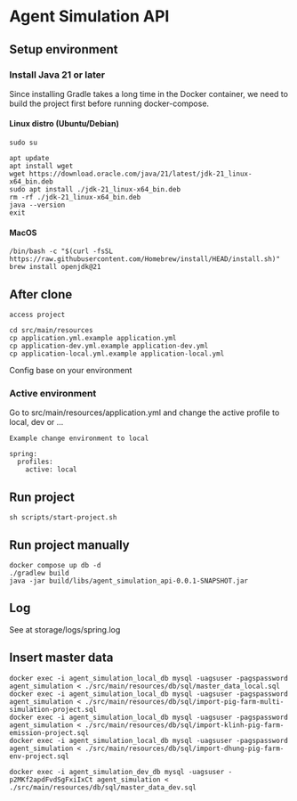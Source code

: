 # Agent Simulation API
## Setup environment
### Install Java 21 or later
Since installing Gradle takes a long time in the Docker container, we need to build the project first before running docker-compose.
#### Linux distro (Ubuntu/Debian)
```
sudo su

apt update
apt install wget
wget https://download.oracle.com/java/21/latest/jdk-21_linux-x64_bin.deb
sudo apt install ./jdk-21_linux-x64_bin.deb
rm -rf ./jdk-21_linux-x64_bin.deb
java --version
exit
```

#### MacOS
```
/bin/bash -c "$(curl -fsSL https://raw.githubusercontent.com/Homebrew/install/HEAD/install.sh)"
brew install openjdk@21
```

## After clone
```
access project

cd src/main/resources
cp application.yml.example application.yml
cp application-dev.yml.example application-dev.yml
cp application-local.yml.example application-local.yml
```
Config base on your environment

### Active environment
Go to src/main/resources/application.yml and change the active profile to local, dev or ...
```
Example change environment to local

spring:
  profiles:
    active: local
```

## Run project
```
sh scripts/start-project.sh
```

## Run project manually
```
docker compose up db -d
./gradlew build
java -jar build/libs/agent_simulation_api-0.0.1-SNAPSHOT.jar
```

## Log
See at storage/logs/spring.log

## Insert master data
```
docker exec -i agent_simulation_local_db mysql -uagsuser -pagspassword agent_simulation < ./src/main/resources/db/sql/master_data_local.sql
docker exec -i agent_simulation_local_db mysql -uagsuser -pagspassword agent_simulation < ./src/main/resources/db/sql/import-pig-farm-multi-simulation-project.sql
docker exec -i agent_simulation_local_db mysql -uagsuser -pagspassword agent_simulation < ./src/main/resources/db/sql/import-klinh-pig-farm-emission-project.sql
docker exec -i agent_simulation_local_db mysql -uagsuser -pagspassword agent_simulation < ./src/main/resources/db/sql/import-dhung-pig-farm-env-project.sql

docker exec -i agent_simulation_dev_db mysql -uagsuser -p2MKf2apdFvdSgFxiIxCt agent_simulation < ./src/main/resources/db/sql/master_data_dev.sql
```
